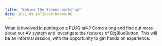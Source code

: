 ```yaml
---
title: "Behind the Scenes workshop"
date: 2021-09-14T18:00:00+08:00
---
```


What is involved in putting on a PLUG talk? Come along and find out
more about our AV system and investigate the features of
BigBlueButton. This will be an informal session, with the opportunity
to get hands on experience.
